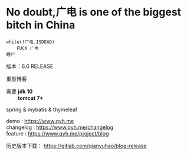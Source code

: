 # No doubt,广电 is one of the biggest bitch in China

```
while(!广电.ISDEAD)
	FUCK 广电
鞭尸
```


版本：6.6 RELEASE

重型博客

需要 **jdk 10**  
&nbsp; &nbsp; &nbsp;&nbsp;&nbsp;  **tomcat 7+**


spring & mybatis & thymeleaf

demo : https://www.qyh.me  
changelog : https://www.qyh.me/changelog  
feature : https://www.qyh.me/project/blog  

历史版本下载： https://gitlab.com/qianyuhao/blog-release